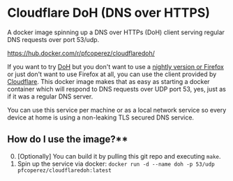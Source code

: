 # Cloudflare DoH (DNS over HTTPS)

A docker image spinning up a  DNS over HTTPs (DoH) client serving regular DNS requests over port 53/udp.

https://hub.docker.com/r/pfcoperez/cloudflaredoh/

If you want to try [DoH](https://developers.cloudflare.com/1.1.1.1/dns-over-https/) but you don't want to use a [nightly version or Firefox](https://www.ghacks.net/2018/04/02/configure-dns-over-https-in-firefox/) or just don't want to use Firefox at all, you can use the client provided by [Cloudflare](https://developers.cloudflare.com/1.1.1.1/dns-over-https/cloudflared-proxy/).
This docker image makes that as easy as starting a docker container which will respond to DNS requests over UDP port 53, yes, just as if it was a regular DNS server.

You can use this service per machine or as a local network service so every device at home is using a non-leaking TLS secured DNS service.

## How do I use the image?**

0. [Optionally] You can build it by pulling this git repo and executing `make`.
1. Spin up the service via docker: `docker run -d --name doh -p 53/udp pfcoperez/cloudflaredoh:latest`
